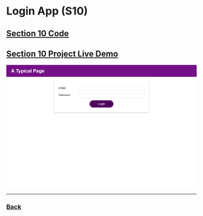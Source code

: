 # Login App (S10)

## [Section 10 Code](../../Projects/04-Login-app-s10/)

## [Section 10 Project Live Demo](https://login-form-tau-puce.vercel.app/)

![Screen](../../screens/fake-login-app.png)

---

### [Back](../readme.md)
